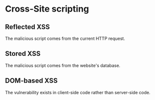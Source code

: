# Cross-Site scripting 


## Reflected XSS
The malicious script comes from the current HTTP request.

## Stored XSS
The malicious script comes from the website's database.

## DOM-based XSS
The vulnerability exists in client-side code rather than server-side code.


